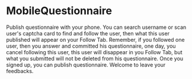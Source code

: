 # MobileQuestionnaire
Publish questionnaire with your phone. You can search username or scan user's captcha card to find and follow the user, then what this user published will appear on your Follow Tab. Remember, if you followed one user, then you answer and committed his questionnaire, one day, you cancel following this user, this user will disappear in you Follow Tab, but what you submitted will not be deleted from his questionnaire. Once you signed up, you can publish questionnaire. Welcome to leave your feedbacks.

